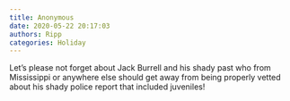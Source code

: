 ```yaml
---
title: Anonymous
date: 2020-05-22 20:17:03
authors: Ripp
categories: Holiday
---
```


 Let’s please not forget about Jack Burrell and his shady past who from Mississippi or anywhere else should get away from being properly vetted about his shady police report that included juveniles!